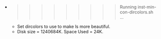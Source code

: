 * >>>>>>>>> Running inst-min-con-dircolors.sh ...
  * Set dircolors to use  to make ls more beautiful.
  * Disk size = 1240684K. Space Used = 24K.
